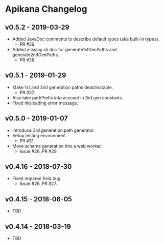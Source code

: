 
# Apikana Changelog

## v0.5.2 - 2019-03-29

- Added JavaDoc comments to describe default types (aka built-in types).
  - PR #39.
- Added missing cli doc for generate1stGenPaths and generate2ndGenPaths.
  - PR #38.


## v0.5.1 - 2019-01-29

- Make 1st and 2nd generation paths deactivatable.
  - PR #37.
- Also take pathPrefix into account in 3rd gen constants.
- Fixed misleading error message.


## v0.5.0 - 2019-01-07

- Introduce 3rd generation path generator.
- Setup testing environment.
  - PR #31.
- Move schema generation into a web worker.
  - Issue #28, PR #29.


## v0.4.16 - 2018-07-30

- Fixed required field bug.
  - Issue #26, PR #27.


## v0.4.15 - 2018-06-05

- TBD


## v0.4.14 - 2018-03-19

- TBD
